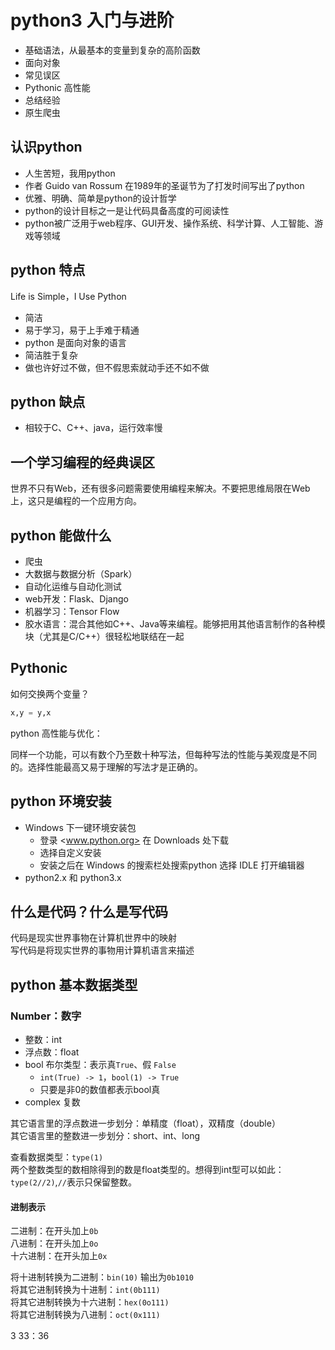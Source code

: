 # python3 入门与进阶

- 基础语法，从最基本的变量到复杂的高阶函数
- 面向对象
- 常见误区
- Pythonic 高性能
- 总结经验
- 原生爬虫

## 认识python

- 人生苦短，我用python
- 作者 Guido van Rossum 在1989年的圣诞节为了打发时间写出了python
- 优雅、明确、简单是python的设计哲学
- python的设计目标之一是让代码具备高度的可阅读性
- python被广泛用于web程序、GUI开发、操作系统、科学计算、人工智能、游戏等领域

## python 特点

Life is Simple，I Use Python

- 简洁
- 易于学习，易于上手难于精通
- python 是面向对象的语言
- 简洁胜于复杂
- 做也许好过不做，但不假思索就动手还不如不做

## python 缺点

- 相较于C、C++、java，运行效率慢

## 一个学习编程的经典误区

世界不只有Web，还有很多问题需要使用编程来解决。不要把思维局限在Web上，这只是编程的一个应用方向。

## python 能做什么

- 爬虫
- 大数据与数据分析（Spark）
- 自动化运维与自动化测试
- web开发：Flask、Django
- 机器学习：Tensor Flow
- 胶水语言：混合其他如C++、Java等来编程。能够把用其他语言制作的各种模块（尤其是C/C++）很轻松地联结在一起

## Pythonic

如何交换两个变量？  

```python
x,y = y,x
```

python 高性能与优化：  

同样一个功能，可以有数个乃至数十种写法，但每种写法的性能与美观度是不同的。选择性能最高又易于理解的写法才是正确的。

## python 环境安装

- Windows 下一键环境安装包
  - 登录 <www.python.org> 在 Downloads 处下载
  - 选择自定义安装
  - 安装之后在 Windows 的搜索栏处搜索python 选择 IDLE 打开编辑器
- python2.x 和 python3.x

## 什么是代码？什么是写代码

代码是现实世界事物在计算机世界中的映射  
写代码是将现实世界的事物用计算机语言来描述

## python 基本数据类型

### Number：数字  

- 整数：int  
- 浮点数：float  
- bool 布尔类型：表示真`True`、假 `False`
  - `int(True) -> 1`，`bool(1) -> True`
  - 只要是非0的数值都表示bool真
- complex 复数
  
其它语言里的浮点数进一步划分：单精度（float），双精度（double）  
其它语言里的整数进一步划分：short、int、long  

查看数据类型：`type(1)`  
两个整数类型的数相除得到的数是float类型的。想得到int型可以如此：`type(2//2)`,`//`表示只保留整数。  

#### 进制表示

二进制：在开头加上`0b`  
八进制：在开头加上`0o`  
十六进制：在开头加上`0x`  

将十进制转换为二进制：`bin(10)` 输出为`0b1010`  
将其它进制转换为十进制：`int(0b111)`  
将其它进制转换为十六进制：`hex(0o111)`  
将其它进制转换为八进制：`oct(0x111)`  

3 33：36

